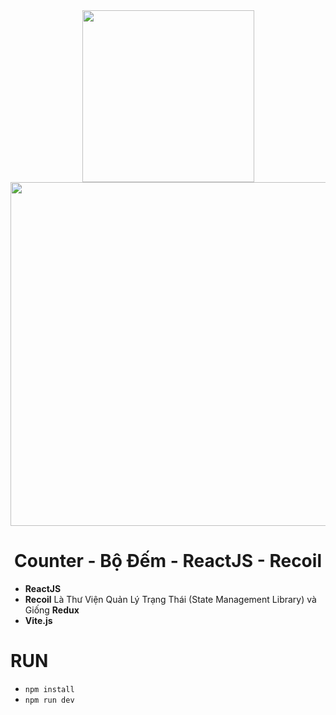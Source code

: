 <div align="center">
<img src="https://cdn4.iconfinder.com/data/icons/logos-3/600/React.js_logo-512.png" width="275"/>
  <img src="https://www.recoiljs.cn/img/wordmark.png" width="550"/>
</div>

<div align="center">
  <h1>Counter - Bộ Đếm - ReactJS - Recoil</h1>
</div>

- **ReactJS**
- **Recoil** Là Thư Viện Quản Lý Trạng Thái (State Management Library) và Giống ****Redux****
- **Vite.js**

# RUN 
- `npm install`
- `npm run dev`
